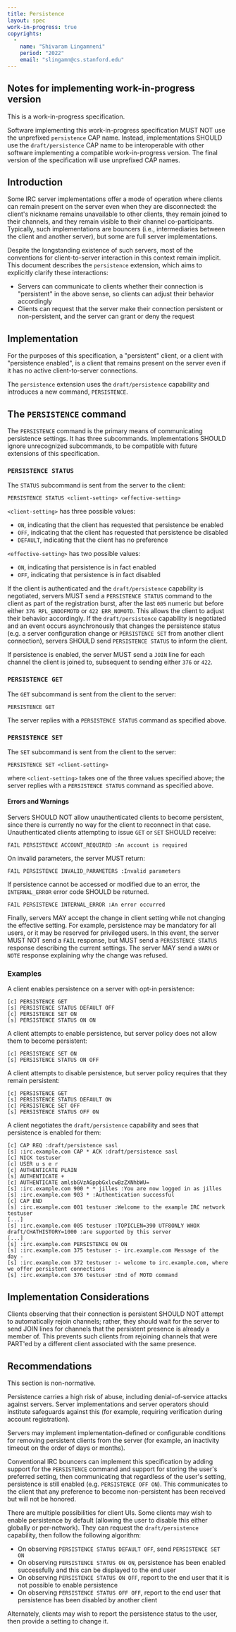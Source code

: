 ```yaml
---
title: Persistence
layout: spec
work-in-progress: true
copyrights:
  -
    name: "Shivaram Lingamneni"
    period: "2022"
    email: "slingamn@cs.stanford.edu"
---
```


## Notes for implementing work-in-progress version

This is a work-in-progress specification.

Software implementing this work-in-progress specification MUST NOT use the unprefixed `persistence` CAP name. Instead, implementations SHOULD use the `draft/persistence` CAP name to be interoperable with other software implementing a compatible work-in-progress version. The final version of the specification will use unprefixed CAP names.

## Introduction

Some IRC server implementations offer a mode of operation where clients can remain present on the server even when they are disconnected: the client's nickname remains unavailable to other clients, they remain joined to their channels, and they remain visible to their channel co-participants. Typically, such implementations are bouncers (i.e., intermediaries between the client and another server), but some are full server implementations.

Despite the longstanding existence of such servers, most of the conventions for client-to-server interaction in this context remain implicit. This document describes the `persistence` extension, which aims to explicitly clarify these interactions:

* Servers can communicate to clients whether their connection is "persistent" in the above sense, so clients can adjust their behavior accordingly
* Clients can request that the server make their connection persistent or non-persistent, and the server can grant or deny the request

## Implementation

For the purposes of this specification, a "persistent" client, or a client with "persistence enabled", is a client that remains present on the server even if it has no active client-to-server connections.

The `persistence` extension uses the `draft/persistence` capability and introduces a new command, `PERSISTENCE`.

## The `PERSISTENCE` command

The `PERSISTENCE` command is the primary means of communicating persistence settings. It has three subcommands. Implementations SHOULD ignore unrecognized subcommands, to be compatible with future extensions of this specification.

### `PERSISTENCE STATUS`

The `STATUS` subcommand is sent from the server to the client:

    PERSISTENCE STATUS <client-setting> <effective-setting>

`<client-setting>` has three possible values:

* `ON`, indicating that the client has requested that persistence be enabled
* `OFF`, indicating that the client has requested that persistence be disabled
* `DEFAULT`, indicating that the client has no preference

`<effective-setting>` has two possible values:

* `ON`, indicating that persistence is in fact enabled
* `OFF`, indicating that persistence is in fact disabled

If the client is authenticated and the `draft/persistence` capability is negotiated, servers MUST send a `PERSISTENCE STATUS` command to the client as part of the registration burst, after the last `005` numeric but before either `376 RPL_ENDOFMOTD` or `422 ERR_NOMOTD`. This allows the client to adjust their behavior accordingly. If the `draft/persistence` capability is negotiated and an event occurs asynchronously that changes the persistence status (e.g. a server configuration change or `PERSISTENCE SET` from another client connection), servers SHOULD send `PERSISTENCE STATUS` to inform the client.

If persistence is enabled, the server MUST send a `JOIN` line for each channel the client is joined to, subsequent to sending either `376` or `422`.

### `PERSISTENCE GET`

The `GET` subcommand is sent from the client to the server:

    PERSISTENCE GET

The server replies with a `PERSISTENCE STATUS` command as specified above.

### `PERSISTENCE SET`

The `SET` subcommand is sent from the client to the server:

    PERSISTENCE SET <client-setting>

where `<client-setting>` takes one of the three values specified above; the server replies with a `PERSISTENCE STATUS` command as specified above.

#### Errors and Warnings

Servers SHOULD NOT allow unauthenticated clients to become persistent, since there is currently no way for the client to reconnect in that case. Unauthenticated clients attempting to issue `GET` or `SET` SHOULD receive:

    FAIL PERSISTENCE ACCOUNT_REQUIRED :An account is required

On invalid parameters, the server MUST return:

    FAIL PERSISTENCE INVALID_PARAMETERS :Invalid parameters

If persistence cannot be accessed or modified due to an error, the `INTERNAL_ERROR` error code SHOULD be returned.

    FAIL PERSISTENCE INTERNAL_ERROR :An error occurred

Finally, servers MAY accept the change in client setting while not changing the effective setting. For example, persistence may be mandatory for all users, or it may be reserved for privileged users. In this event, the server MUST NOT send a `FAIL` response, but MUST send a `PERSISTENCE STATUS` response describing the current settings. The server MAY send a `WARN` or `NOTE` response explaining why the change was refused.

### Examples

A client enables persistence on a server with opt-in persistence:
~~~~
[c] PERSISTENCE GET
[s] PERSISTENCE STATUS DEFAULT OFF
[c] PERSISTENCE SET ON
[s] PERSISTENCE STATUS ON ON
~~~~

A client attempts to enable persistence, but server policy does not allow them to become persistent:

~~~~
[c] PERSISTENCE SET ON
[s] PERSISTENCE STATUS ON OFF
~~~~

A client attempts to disable persistence, but server policy requires that they remain persistent:

~~~~
[c] PERSISTENCE GET
[s] PERSISTENCE STATUS DEFAULT ON
[c] PERSISTENCE SET OFF
[s] PERSISTENCE STATUS OFF ON
~~~~

A client negotiates the `draft/persistence` capability and sees that persistence is enabled for them:

~~~~
[c] CAP REQ :draft/persistence sasl
[s] :irc.example.com CAP * ACK :draft/persistence sasl
[c] NICK testuser
[c] USER u s e r
[c] AUTHENTICATE PLAIN
[s] AUTHENTICATE +
[c] AUTHENTICATE amlsbGVzAGppbGxlcwBzZXNhbWU=
[s] :irc.example.com 900 * * jilles :You are now logged in as jilles
[s] :irc.example.com 903 * :Authentication successful
[c] CAP END
[s] :irc.example.com 001 testuser :Welcome to the example IRC network testuser
[...]
[s] :irc.example.com 005 testuser :TOPICLEN=390 UTF8ONLY WHOX draft/CHATHISTORY=1000 :are supported by this server
[...]
[s] :irc.example.com PERSISTENCE ON ON
[s] :irc.example.com 375 testuser :- irc.example.com Message of the day -
[s] :irc.example.com 372 testuser :- welcome to irc.example.com, where we offer persistent connections
[s] :irc.example.com 376 testuser :End of MOTD command
~~~~

## Implementation Considerations

Clients observing that their connection is persistent SHOULD NOT attempt to automatically rejoin channels; rather, they should wait for the server to send JOIN lines for channels that the persistent presence is already a member of. This prevents such clients from rejoining channels that were PART'ed by a different client associated with the same presence.

## Recommendations

This section is non-normative.

Persistence carries a high risk of abuse, including denial-of-service attacks against servers. Server implementations and server operators should institute safeguards against this (for example, requiring verification during account registration).

Servers may implement implementation-defined or configurable conditions for removing persistent clients from the server (for example, an inactivity timeout on the order of days or months).

Conventional IRC bouncers can implement this specification by adding support for the `PERSISTENCE` command and support for storing the user's preferred setting, then communicating that regardless of the user's setting, persistence is still enabled (e.g. `PERSISTENCE OFF ON`). This communicates to the client that any preference to become non-persistent has been received but will not be honored.

There are multiple possibilities for client UIs. Some clients may wish to enable persistence by default (allowing the user to disable this either globally or per-network). They can request the `draft/persistence` capability, then follow the following algorithm:

* On observing `PERSISTENCE STATUS DEFAULT OFF`, send `PERSISTENCE SET ON`
* On observing `PERSISTENCE STATUS ON ON`, persistence has been enabled successfully and this can be displayed to the end user
* On observing `PERSISTENCE STATUS ON OFF`, report to the end user that it is not possible to enable persistence
* On observing `PERSISTENCE STATUS OFF OFF`, report to the end user that persistence has been disabled by another client

Alternately, clients may wish to report the persistence status to the user, then provide a setting to change it.
